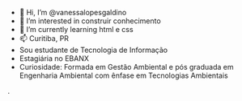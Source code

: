 - 👋 Hi, I’m @vanessalopesgaldino
- 👀 I’m interested in  construir conhecimento
- 🌱 I’m currently learning  html e css
- 📫 Curitiba, PR
- Sou estudante de Tecnologia de Informação
- Estagiária no EBANX
- Curiosidade: Formada em Gestão Ambiental e pós graduada em Engenharia Ambiental com ênfase em Tecnologias Ambientais

.

<!---
vanessalopesgaldino/vanessalopesgaldino is a ✨ special ✨ repository because its `README.md` (this file) appears on your GitHub profile.
You can click the Preview link to take a look at your changes.
--->
